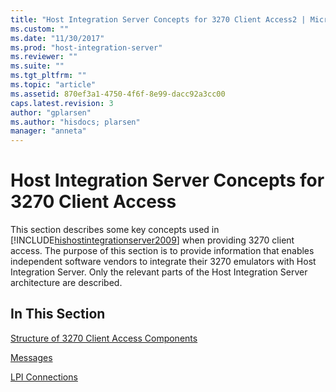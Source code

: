 ```yaml
---
title: "Host Integration Server Concepts for 3270 Client Access2 | Microsoft Docs"
ms.custom: ""
ms.date: "11/30/2017"
ms.prod: "host-integration-server"
ms.reviewer: ""
ms.suite: ""
ms.tgt_pltfrm: ""
ms.topic: "article"
ms.assetid: 870ef3a1-4750-4f6f-8e99-dacc92a3cc00
caps.latest.revision: 3
author: "gplarsen"
ms.author: "hisdocs; plarsen"
manager: "anneta"
---
```

# Host Integration Server Concepts for 3270 Client Access
This section describes some key concepts used in [!INCLUDE[hishostintegrationserver2009](../includes/hishostintegrationserver2009-md.md)] when providing 3270 client access. The purpose of this section is to provide information that enables independent software vendors to integrate their 3270 emulators with Host Integration Server. Only the relevant parts of the Host Integration Server architecture are described.  
  
## In This Section  
 [Structure of 3270 Client Access Components](../core/structure-of-3270-client-access-components2.md)  
  
 [Messages](../core/messages2.md)  
  
 [LPI Connections](../core/lpi-connections2.md)